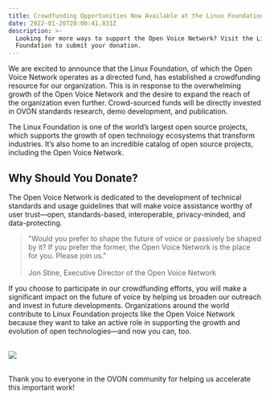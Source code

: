 ```yaml
---
title: Crowdfunding Opportunities Now Available at the Linux Foundation
date: 2022-01-26T20:00:41.831Z
description: >-
  Looking for more ways to support the Open Voice Network? Visit the Linux
  Foundation to submit your donation.
---
```

We are excited to announce that the Linux Foundation, of which the Open Voice Network operates as a directed fund, has established a crowdfunding resource for our organization. This is in response to the overwhelming growth of the Open Voice Network and the desire to expand the reach of the organization even further. Crowd-sourced funds will be directly invested in OVON standards research, demo development, and publication. 

The Linux Foundation is one of the world’s largest open source projects, which supports the growth of open technology ecosystems that transform industries. It’s also home to an incredible catalog of open source projects, including the Open Voice Network.

## Why Should You Donate?

The Open Voice Network is dedicated to the development of technical standards and usage guidelines that will make voice assistance worthy of user trust—open, standards-based, interoperable, privacy-minded, and data-protecting.

> "Would you prefer to shape the future of voice or passively be shaped by it? If you prefer the former, the Open Voice Network is the place for you. Please join us." <br></br>Jon Stine, Executive Director of the Open Voice Network

If you choose to participate in our crowdfunding efforts, you will make a significant impact on the future of voice by helping us broaden our outreach and invest in future developments. Organizations around the world contribute to Linux Foundation projects like the Open Voice Network because they want to take an active role in supporting the growth and evolution of open technologies—and now you can, too. <br></br>

![](/img/open-voice-network-ovon-voice-worthy-of-user-trust-blog-crowdsourcing-now-available-at-the-linux-foundation-donate-now-button.png)

</br>Thank you to everyone in the OVON community for helping us accelerate this important work!
